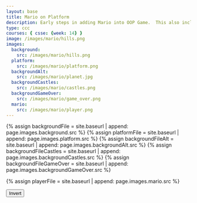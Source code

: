 ```yaml
---
layout: base
title: Mario on Platform
description: Early steps in adding Mario into OOP Game.  This also includes a level change.
type: ccc
courses: { csse: {week: 14} }
image: /images/mario/hills.png
images:
  background:
    src: /images/mario/hills.png
  platform:
    src: /images/mario/platform.png
  backgroundAlt:
    src: /images/mario/planet.jpg
  backgroundCastles:
    src: /images/mario/castles.png
  backgroundGameOver:
    src: /images/mario/game_over.png
  mario:
    src: /images/mario/player.png
---
```

<!-- Liquid code, run by Jekyll, used to define location of asset(s) -->
{% assign backgroundFile = site.baseurl | append: page.images.background.src %}
{% assign platformFile = site.baseurl | append: page.images.platform.src %}
{% assign backgroundFileAlt = site.baseurl | append: page.images.backgroundAlt.src %}
{% assign backgroundFileCastles = site.baseurl | append: page.images.backgroundCastles.src %}
{% assign backgroundFileGameOver = site.baseurl | append: page.images.backgroundGameOver.src %}

{% assign playerFile = site.baseurl | append: page.images.mario.src %}

<style>
    #controls, #gameover {
        position: relative;
        z-index: 2; /*Ensure the controls are on top*/
    }
</style>

<!-- Prepare DOM elements -->
<!-- Wrap both the canvas and controls in a container div -->
<div id="canvasContainer">
    <div id="controls"> <!-- Controls -->
        <!-- Background controls -->
        <button id="toggleCanvasEffect">Invert</button>
    </div>
    <div id="gameover" hidden>
        <button id="restartGame">Restart</button>
    </div>
</div>


<script type="module">
    import GameEnv from '{{site.baseurl}}/assets/js/mario/GameEnv.js';
    import GameLevel from '{{site.baseurl}}/assets/js/mario/GameLevel.js';
    import GameManager from '{{site.baseurl}}/assets/js/mario/GameManager.js';

    // Setup GameEnv
    GameEnv.gameSpeed = 2;
    GameEnv.gravity = 3;

    // Level completion tester
    function testerCompletion() {
        console.log(GameEnv.player?.x)
        if (GameEnv.player?.x > 500) {
            return true;
        } else {
            return false;
        }
    }

    // GameOver callback
    async function gameOver() {
      const gameover = document.getElementById("gameover");

      // Show the game over restart button
      gameover.hidden = false;

      // Helper function to wait for the restart button click
      function waitForRestart() {
        return new Promise((resolve) => {
            // Listen for the restart button click
            const restartButton = document.getElementById('restartGame');
            const restartButtonListener = () => {
                // Restart the game when the button is clicked
                gameover.hidden = true;

                resolve(true);
            };

            // Attach the restart button listener
            restartButton.addEventListener('click', restartButtonListener);
        });
      }
      
      // Use waitForRestart to wait for the restart button click
      await waitForRestart();
      GameEnv.currentLevel = null;

      return true;
    }


    // Store Game levels
    const levels = [];

    // Add a GameLevel to the array levels
    function createLevel(backgroundFile, platformFile, playerFile, isComplete) {
        const newLevel = new GameLevel();
        newLevel.setBackgroundFile(backgroundFile);
        newLevel.setPlatformFile(platformFile);
        newLevel.setPlayerFile(playerFile);
        newLevel.setIsComplete(isComplete);
        levels.push(newLevel);
    }

    // Mario Hills
    createLevel('{{backgroundFile}}', '{{platformFile}}', '{{playerFile}}', testerCompletion);
    // Alien World
    createLevel('{{backgroundFileAlt}}', '{{platformFile}}', '{{playerFile}}', testerCompletion);
    // No Platform
    createLevel('{{backgroundFileCastles}}', '', '{{playerFile}}', testerCompletion);
    // Game Over
    createLevel('{{backgroundFileGameOver}}', '', '', gameOver);

    // Assign the levels to GameEnv
    GameEnv.levels = levels;

    // create listeners
    toggleCanvasEffect.addEventListener('click', GameEnv.toggleInvert);
    window.addEventListener('resize', GameEnv.resize);

    // start game
    await GameManager.startGame( levels[0] );

</script>
